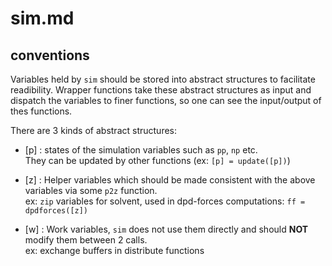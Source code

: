 # sim.md

## conventions

Variables held by `sim` should be stored into abstract structures to facilitate readibility.
Wrapper functions take these abstract structures as input and dispatch the variables to finer functions, so one can see the input/output of thes functions.

There are 3 kinds of abstract structures:

* [p] : states of the simulation variables such as `pp`, `np` etc.  
   They can be updated by other functions (ex: `[p] = update([p])`)
        
* [z] : Helper variables which should be made consistent with the above variables via some `p2z` function.  
   ex: `zip` variables for solvent, used in dpd-forces computations: `ff = dpdforces([z])`
        
* [w] : Work variables, `sim` does not use them directly and should **NOT** modify them between 2 calls.  
   ex: exchange buffers in distribute functions

